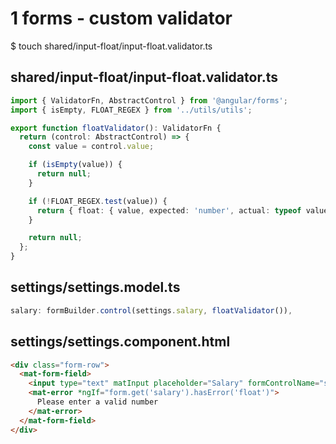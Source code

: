 # 1 forms - custom validator

\$ touch shared/input-float/input-float.validator.ts

## shared/input-float/input-float.validator.ts

```ts
import { ValidatorFn, AbstractControl } from '@angular/forms';
import { isEmpty, FLOAT_REGEX } from '../utils/utils';

export function floatValidator(): ValidatorFn {
  return (control: AbstractControl) => {
    const value = control.value;

    if (isEmpty(value)) {
      return null;
    }

    if (!FLOAT_REGEX.test(value)) {
      return { float: { value, expected: 'number', actual: typeof value } };
    }

    return null;
  };
}
```

## settings/settings.model.ts

```ts
salary: formBuilder.control(settings.salary, floatValidator()),
```

## settings/settings.component.html

```html
<div class="form-row">
  <mat-form-field>
    <input type="text" matInput placeholder="Salary" formControlName="salary" />
    <mat-error *ngIf="form.get('salary').hasError('float')">
      Please enter a valid number
    </mat-error>
  </mat-form-field>
</div>
```
